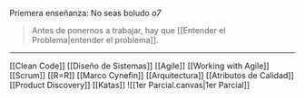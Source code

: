 Priemera enseñanza: No seas boludo *o7*


> Antes de ponernos a trabajar, hay que [[Entender el Problema|entender el problema]].

---
[[Clean Code]]
[[Diseño  de Sistemas]]
[[Agile]]
[[Working with Agile]]
[[Scrum]]
[[R=R]]
[[Marco Cynefin]]
[[Arquitectura]]
[[Atributos de Calidad]]
[[Product Discovery]]
[[Katas]]
![[1er Parcial.canvas|1er Parcial]]